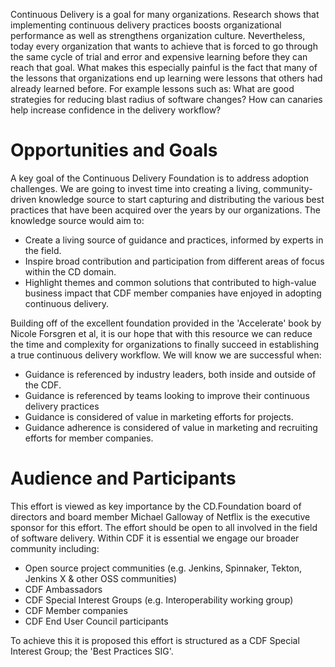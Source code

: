 Continuous Delivery is a goal for many organizations. Research shows that implementing continuous delivery practices boosts  organizational performance as well as strengthens organization culture. 
Nevertheless, today every organization that wants to achieve that is forced to go through the same cycle of trial and error and expensive learning before they can reach that goal. What makes this especially painful is the fact that many of the lessons that organizations end up learning were lessons that others had already learned before. For example lessons such as:
What are good strategies for reducing blast radius of software changes?
How can canaries help increase confidence in the delivery workflow?

# Opportunities and Goals

A key goal of the Continuous Delivery Foundation is to address adoption challenges. We are going to invest time into creating a living, community-driven knowledge source to start capturing and distributing the various best practices that have been acquired over the years by our organizations. 
The knowledge source would aim to:
- Create a living source of guidance and practices, informed by experts in the field.
- Inspire broad contribution and participation from different areas of focus within the CD domain.
- Highlight themes and common solutions that contributed to high-value business impact that CDF member companies have enjoyed in adopting continuous delivery.

Building off of the excellent foundation provided in the 'Accelerate' book by Nicole Forsgren et al, it is our hope that with this resource we can reduce the time and complexity for organizations to finally succeed in establishing a true continuous delivery workflow.  We will know we are successful when:

- Guidance is referenced by industry leaders, both inside and outside of the CDF.
- Guidance is referenced by teams looking to improve their continuous delivery practices
- Guidance is considered of value in marketing efforts for projects.
- Guidance adherence is considered of value in marketing and recruiting efforts for member companies.

# Audience and Participants

This effort is viewed as key importance by the CD.Foundation board of directors and board member Michael Galloway of Netflix is the executive sponsor for this effort. 
The effort should be open to all involved in the field of software delivery. 
Within CDF it is essential we engage our broader community including:

- Open source project communities (e.g. Jenkins, Spinnaker, Tekton, Jenkins X & other OSS communities)
- CDF Ambassadors
- CDF Special Interest Groups (e.g. Interoperability working group)
- CDF Member companies
- CDF End User Council participants 

To achieve this it is proposed this effort is structured as a CDF Special Interest Group; the 'Best Practices SIG'. 
